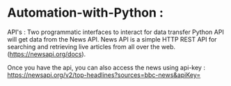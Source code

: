 # Automation-with-Python : 

API's : Two programmatic interfaces to interact for data transfer
Python API will get data from the News API. News API is a simple HTTP REST API for searching and retrieving live articles from all over the web. (https://newsapi.org/docs).


Once you have the api, you can also access the news using api-key :
https://newsapi.org/v2/top-headlines?sources=bbc-news&apiKey=<api-key>

